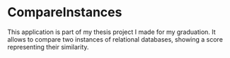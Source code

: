 # CompareInstances
This application is part of my thesis project I made for my graduation.
It allows to compare two instances of relational databases, showing a score representing their similarity.
